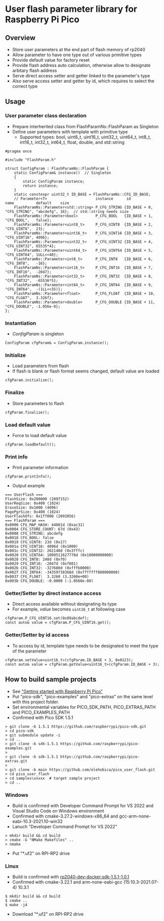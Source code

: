 # User flash parameter library for Raspberry Pi Pico

## Overview
* Store user parameters at the end part of flash memory of rp2040
* Allow parameter to have one type out of various primitive types
* Provide default value for factory reset
* Provide flash address auto calculation, otherwise allow to designate arbitary flash address
* Serve direct access setter and getter linked to the parameter's type
* Also serve access setter and getter by id, which requires to select the correct type

## Usage
### User parameter class declaration
* Prepare interherited class from FlashParamNs::FlashParam as Singleton
* Define user parameters with template with primitive type
  * Supported types: bool, uint8_t, uint16_t, uint32_t, uint64_t, int8_t, int16_t, int32_t, int64_t, float, double, and std::string
```
#pragma once

#include "FlashParam.h"

struct ConfigParam : FlashParamNs::FlashParam {
    static ConfigParam& instance()  // Singleton
    {
        static ConfigParam instance;
        return instance;
    }
    static constexpr uint32_t ID_BASE = FlashParamNs::CFG_ID_BASE;
    // Parameter<T>                      instance      id            name          default    size
    FlashParamNs::Parameter<std::string> P_CFG_STRING {ID_BASE + 0,  "CFG_STRING", "abcdefg", 16};  // std::string needs size
    FlashParamNs::Parameter<bool>        P_CFG_BOOL   {ID_BASE + 1,  "CFG_BOOL",   false};
    FlashParamNs::Parameter<uint8_t>     P_CFG_UINT8  {ID_BASE + 2,  "CFG_UINT8",  23};
    FlashParamNs::Parameter<uint16_t>    P_CFG_UINT16 {ID_BASE + 3,  "CFG_UINT16", 4096};
    FlashParamNs::Parameter<uint32_t>    P_CFG_UINT32 {ID_BASE + 4,  "CFG_UINT32", 65535*4};
    FlashParamNs::Parameter<uint64_t>    P_CFG_UINT64 {ID_BASE + 5,  "CFG_UINT64", 1ULL<<40};
    FlashParamNs::Parameter<int8_t>      P_CFG_INT8   {ID_BASE + 6,  "CFG_INT8",   -16};
    FlashParamNs::Parameter<int16_t>     P_CFG_INT16  {ID_BASE + 7,  "CFG_INT16",  -2047};
    FlashParamNs::Parameter<int32_t>     P_CFG_INT32  {ID_BASE + 8,  "CFG_INT32",  -65536*5};
    FlashParamNs::Parameter<int64_t>     P_CFG_INT64  {ID_BASE + 9,  "CFG_INT64",  -(1LL<<35)};
    FlashParamNs::Parameter<float>       P_CFG_FLOAT  {ID_BASE + 10, "CFG_FLOAT",  3.326f};
    FlashParamNs::Parameter<double>      P_CFG_DOUBLE {ID_BASE + 11, "CFG_DOUBLE", -1.056e-8};
};
```
### Instantiation
* _ConfigParam_ is singleton
```
ConfigParam cfgParam& = ConfigParam.instance();
```
### Initialize
* Load parameters from flash
* If flash is blank or flash format seems changed, default value are loaded
```
cfgParam.initialize();
```
### Finalize
* Store parameters to flash
```
cfgParam.finalize();
```
### Load default value
* Force to load default value
```
cfgParam.loadDefault();
```
### Print info
* Print parameter information
```
cfgParam.printInfo();
```
* Output example
```
=== UserFlash ===
FlashSize: 0x200000 (2097152)
UserReqSize: 0x400 (1024)
EraseSize: 0x1000 (4096)
PagePgrSize: 0x400 (1024)
UserFlashOfs: 0x1ff000 (2093056)
=== FlashParam ===
0x0000 CFG_MAP_HASH: 44081d (0xac31)
0x0004 CFG_STORE_COUNT: 67d (0x43)
0x0008 CFG_STRING: abcdefg
0x0018 CFG_BOOL: false
0x0019 CFG_UINT8: 23d (0x17)
0x001a CFG_UINT16: 4096d (0x1000)
0x001c CFG_UINT32: 262140d (0x3fffc)
0x0020 CFG_UINT64: 1099511627776d (0x10000000000)
0x0028 CFG_INT8: 240d (0xf0)
0x0029 CFG_INT16: -2047d (0xf801)
0x002b CFG_INT32: -327680d (0xfffb0000)
0x002f CFG_INT64: -34359738368d (0xfffffff800000000)
0x0037 CFG_FLOAT:  3.3260 (3.3260e+00)
0x003b CFG_DOUBLE: -0.0000 (-1.0560e-08)
```
### Getter/Setter by direct instance access
* Direct access available without designating its type
* For example, _value_ becomes `uint16_t` at following case
```
cfgParam.P_CFG_UINT16.set(0x89abcdef);
const auto& value = cfgParam.P_CFG_UINT16.get();
```
### Getter/Setter by id access
* To access by id, template type needs to be designated to meet the type of the parameter
```
cfgParam.setValue<uint16_t>(cfgParam.ID_BASE + 3, 0x0123);
const auto& value = cfgParam.getValue<uint16_t>(cfgParam.ID_BASE + 3);
```

## How to build sample projects
* See ["Getting started with Raspberry Pi Pico"](https://datasheets.raspberrypi.org/pico/getting-started-with-pico.pdf)
* Put "pico-sdk", "pico-examples" and "pico-extras" on the same level with this project folder.
* Set environmental variables for PICO_SDK_PATH, PICO_EXTRAS_PATH and PICO_EXAMPLES_PATH
* Confirmed with Pico SDK 1.5.1
```
> git clone -b 1.5.1 https://github.com/raspberrypi/pico-sdk.git
> cd pico-sdk
> git submodule update -i
> cd ..
> git clone -b sdk-1.5.1 https://github.com/raspberrypi/pico-examples.git
>
> git clone -b sdk-1.5.1 https://github.com/raspberrypi/pico-extras.git
> 
> git clone -b main https://github.com/elehobica/pico_user_flash.git
> cd pico_user_flash
> cd samples\xxxxx  # target sample project
> cd ..
```
### Windows
* Build is confirmed with Developer Command Prompt for VS 2022 and Visual Studio Code on Windows environment
* Confirmed with cmake-3.27.2-windows-x86_64 and gcc-arm-none-eabi-10.3-2021.10-win32
* Lanuch "Developer Command Prompt for VS 2022"
```
> mkdir build && cd build
> cmake -G "NMake Makefiles" ..
> nmake
```
* Put "*.uf2" on RPI-RP2 drive
### Linux
* Build is confirmed with [rp2040-dev-docker:sdk-1.5.1-1.0.1]( https://hub.docker.com/r/elehobica/rp2040-dev-docker) 
* Confirmed with cmake-3.22.1 and arm-none-eabi-gcc (15:10.3-2021.07-4) 10.3.1
```
$ mkdir build && cd build
$ cmake ..
$ make -j4
```
* Download "*.uf2" on RPI-RP2 drive
